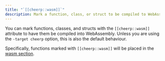 ```yaml
---
title: "`[[cheerp::wasm]]`"
description: Mark a function, class, or struct to be compiled to WebAssembly
---
```


You can mark functions, classes, and structs with the `[[cheerp::wasm]]` attribute to have them be compiled into WebAssembly. Unless you are using the `-target cheerp` option, this is also the default behaviour.

Specifically, functions marked with `[[cheerp::wasm]]` will be placed in the [wasm section](/cheerp/explanation/sections).
